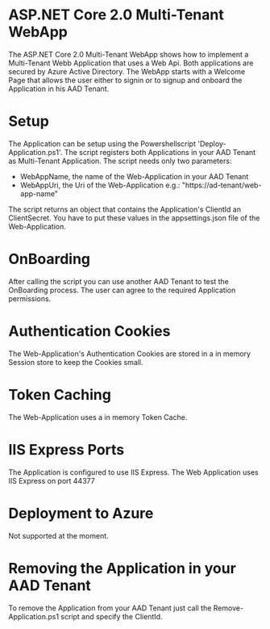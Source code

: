 # ASP.NET Core 2.0 Multi-Tenant WebApp
The ASP.NET Core 2.0 Multi-Tenant WebApp shows how to implement a Multi-Tenant Webb Application that uses a Web Api. 
Both applications are secured by Azure Active Directory.
The WebApp starts with a Welcome Page that allows the user either to signin or to signup and onboard the Application in his AAD Tenant.

# Setup 
The Application can be setup using the Powershellscript 'Deploy-Application.ps1'. The script registers both Applications in your AAD Tenant as Multi-Tenant Application. The script needs only two parameters:
- WebAppName, the name of the Web-Application in your AAD Tenant
- WebAppUri, the Uri of the Web-Application e.g.: "https://ad-tenant/web-app-name"

The script returns an object that contains the Application's ClientId an ClientSecret.
You have to put these values in the appsettings.json file of the Web-Application.

# OnBoarding
After calling the script you can use another AAD Tenant to test the OnBoarding process. 
The user can agree to the required Application permissions.

# Authentication Cookies
The Web-Application's Authentication Cookies are stored in a in memory Session store to keep the Cookies small.

# Token Caching
The Web-Application uses a in memory Token Cache.

# IIS Express Ports
The Application is configured to use IIS Express.
The Web Application uses IIS Express on port 44377

# Deployment to Azure
Not supported at the moment.

# Removing the Application in your AAD Tenant
To remove the Application from your AAD Tenant just call the Remove-Application.ps1 script and specify the ClientId.